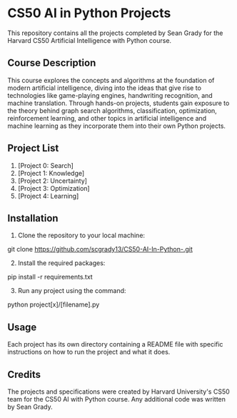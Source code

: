 # CS50 AI in Python Projects

This repository contains all the projects completed by Sean Grady for the Harvard CS50 Artificial Intelligence with Python course.

## Course Description

This course explores the concepts and algorithms at the foundation of modern artificial intelligence, diving into the ideas that give rise to technologies like game-playing engines, handwriting recognition, and machine translation. Through hands-on projects, students gain exposure to the theory behind graph search algorithms, classification, optimization, reinforcement learning, and other topics in artificial intelligence and machine learning as they incorporate them into their own Python projects.

## Project List

1. [Project 0: Search]
2. [Project 1: Knowledge]
3. [Project 2: Uncertainty]
4. [Project 3: Optimization]
5. [Project 4: Learning]

## Installation

1. Clone the repository to your local machine:

git clone https://github.com/scgrady13/CS50-AI-In-Python-.git

2. Install the required packages:

pip install -r requirements.txt

3. Run any project using the command:

python project[x]/[filename].py

## Usage

Each project has its own directory containing a README file with specific instructions on how to run the project and what it does.

## Credits

The projects and specifications were created by Harvard University's CS50 team for the CS50 AI with Python course. Any additional code was written by Sean Grady.


